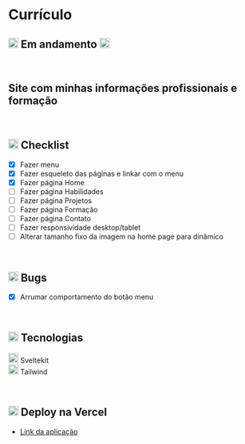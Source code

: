 # Currículo

## <img src="https://cdn-icons-png.flaticon.com/24/595/595067.png" width="20" /> Em andamento <img src="https://cdn-icons-png.flaticon.com/24/595/595067.png" width="20" />

</br>

## Site com minhas informações profissionais e formação

</br>

## <img src="https://cdn-icons-png.flaticon.com/24/2666/2666505.png" width="20" /> Checklist

- [x] Fazer menu
- [x] Fazer esqueleto das páginas e linkar com o menu
- [x] Fazer página Home
- [ ] Fazer página Habilidades
- [ ] Fazer página Projetos
- [ ] Fazer página Formação
- [ ] Fazer página Contato
- [ ] Fazer responsividade desktop/tablet
- [ ] Alterar tamanho fixo da imagem na home page para dinâmico

</br>

## <img src="https://cdn-icons-png.flaticon.com/24/3095/3095113.png" width="20" /> Bugs

- [x] Arrumar comportamento do botão menu

</br>

## <img src="https://cdn-icons-png.flaticon.com/24/2276/2276313.png" width="20" /> Tecnologias

<img src="https://svelte.dev/favicon.png" width="20"> Sveltekit
</br>
<img src="https://avatars.githubusercontent.com/u/67109815?s=280&v=4" width="20"> Tailwind

</br>

## <img src="https://cdn-icons-png.flaticon.com/24/5050/5050273.png" width="20" /> Deploy na Vercel

- [Link da aplicação](https://curriculo-ana-rho.vercel.app/)
